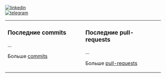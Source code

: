 [![linkedin](https://img.shields.io/badge/-Alibek_Birlikbai-161616?style=flat-square&labelColor=161616&logo=LinkedIn&logoColor=white&color=161616)](https://www.linkedin.com/in/alibek-birlikbai/)  
[![telegram](https://img.shields.io/badge/-@alibekbirlikbai-161616?style=flat-square&labelColor=161616&logo=Telegram&logoColor=white&color=161616)](https://t.me/alibekbirlikbai)  


<table><tr><td valign="top" width="50%">

### Последние commits
<!-- recent_commits starts -->
...
<!-- recent_commits ends -->
Больше [commits](https://github.com/alibekbirlikbai/alibekbirlikbai/blob/main/commits.md)


</td><td valign="top" width="50%">

### Последние pull-requests
<!-- recent_pull_requests starts -->
...
<!-- recent_pull_requests ends -->
Больше [pull-requests](https://github.com/alibekbirlikbai/alibekbirlikbai/blob/main/pull_requests.md)


[//]: # (</td><td valign="top" width="33%">)

[//]: # ()
[//]: # (### Недавние releases)

[//]: # (<!-- recent_releases starts -->)

[//]: # (...)

[//]: # (<!-- recent_releases ends -->)

[//]: # (Больше [releases]&#40;https://github.com/alibekbirlikbai/alibekbirlikbai/blob/main/releases.md&#41;)

[//]: # (</td></tr>)

</table>
